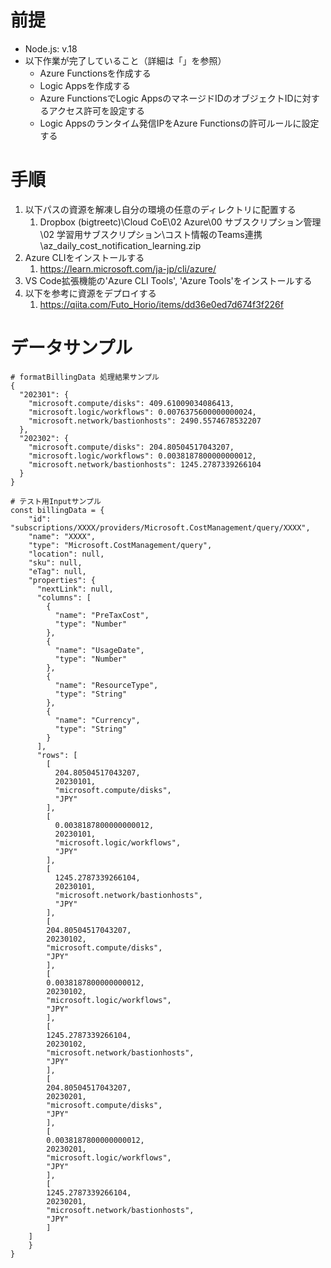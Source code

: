 # 前提
- Node.js: v.18
- 以下作業が完了していること（詳細は「」を参照）
  - Azure Functionsを作成する
  - Logic Appsを作成する
  - Azure FunctionsでLogic AppsのマネージドIDのオブジェクトIDに対するアクセス許可を設定する
  - Logic Appsのランタイム発信IPをAzure Functionsの許可ルールに設定する

# 手順
1. 以下パスの資源を解凍し自分の環境の任意のディレクトリに配置する
   1. Dropbox (bigtreetc)\Cloud CoE\02 Azure\00 サブスクリプション管理\02 学習用サブスクリプション\コスト情報のTeams連携\az_daily_cost_notification_learning.zip
2. Azure CLIをインストールする
   1. https://learn.microsoft.com/ja-jp/cli/azure/
3. VS Code拡張機能の'Azure CLI Tools', 'Azure Tools'をインストールする
4. 以下を参考に資源をデプロイする
   1. https://qiita.com/Futo_Horio/items/dd36e0ed7d674f3f226f

# データサンプル
```
# formatBillingData 処理結果サンプル
{
  "202301": {
    "microsoft.compute/disks": 409.61009034086413,
    "microsoft.logic/workflows": 0.0076375600000000024,
    "microsoft.network/bastionhosts": 2490.5574678532207
  },
  "202302": {
    "microsoft.compute/disks": 204.80504517043207,
    "microsoft.logic/workflows": 0.0038187800000000012,
    "microsoft.network/bastionhosts": 1245.2787339266104
  }
}
```
```
# テスト用Inputサンプル
const billingData = {
    "id": "subscriptions/XXXX/providers/Microsoft.CostManagement/query/XXXX",
    "name": "XXXX",
    "type": "Microsoft.CostManagement/query",
    "location": null,
    "sku": null,
    "eTag": null,
    "properties": {
      "nextLink": null,
      "columns": [
        {
          "name": "PreTaxCost",
          "type": "Number"
        },
        {
          "name": "UsageDate",
          "type": "Number"
        },
        {
          "name": "ResourceType",
          "type": "String"
        },
        {
          "name": "Currency",
          "type": "String"
        }
      ],
      "rows": [
        [
          204.80504517043207,
          20230101,
          "microsoft.compute/disks",
          "JPY"
        ],
        [
          0.0038187800000000012,
          20230101,
          "microsoft.logic/workflows",
          "JPY"
        ],
        [
          1245.2787339266104,
          20230101,
          "microsoft.network/bastionhosts",
          "JPY"
        ],
        [
        204.80504517043207,
        20230102,
        "microsoft.compute/disks",
        "JPY"
        ],
        [
        0.0038187800000000012,
        20230102,
        "microsoft.logic/workflows",
        "JPY"
        ],
        [
        1245.2787339266104,
        20230102,
        "microsoft.network/bastionhosts",
        "JPY"
        ],
        [
        204.80504517043207,
        20230201,
        "microsoft.compute/disks",
        "JPY"
        ],
        [
        0.0038187800000000012,
        20230201,
        "microsoft.logic/workflows",
        "JPY"
        ],
        [
        1245.2787339266104,
        20230201,
        "microsoft.network/bastionhosts",
        "JPY"
        ]
    ]
    } 
}
```